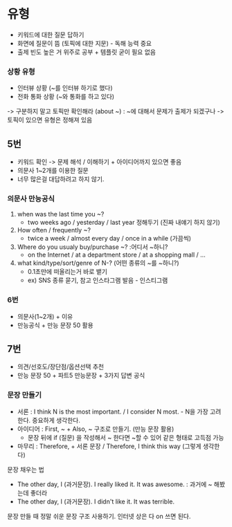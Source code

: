 
# 유형

- 키워드에 대한 질문 답하기
- 화면에 질문이 뜸 (토픽에 대한 지문) - 독해 능력 중요
- 출제 빈도 높은 거 위주로 공부 + 템플릿 굳이 필요 없음

### 상황 유형

- 인터뷰 상황 (~를 인터뷰 하기로 했다)
- 전화 통화 상황 (~와 통화를 하고 있다)

-> 구분하지 말고 토픽만 확인해라 (about ~) : ~에 대해서 문제가 출제가 되겠구나
-> 토픽이 있으면 유형은 정해져 있음 

## 5번

- 키워드 확인 -> 문제 해석 / 이해하기 + 아이디어까지 있으면 좋음
- 의문사 1~2개를 이용한 질문
- 너무 많은걸 대답하려고 하지 않기.

### 의문사 만능공식

1. when was the last time you ~?
	- two weeks ago / yesterday / last year 정해두기 (진짜 내얘기 하지 않기)
2. How often / frequently ~?
	- twice a week / almost every day / once in a while (가끔씩)
3. Where do you usualy buy/purchase ~? :어디서 ~하니?
	- on the Internet / at a department store / at a shopping mall / ...
4. what kind/type/sort/genre of N-? (어떤 종류의 ~를 ~하니?)
	- 0.1초만에 떠올리는거 바로 뱉기
	- ex) SNS 종류 묻기, 참고 인스타그램 발음 - 인스티그램


### 6번

- 의문사(1~2개) + 이유
- 만능공식 + 만능 문장 50 활용
## 7번

- 의견/선호도/장단점/옵션선택 추천
- 만능 문장 50 + 파트5 만능문장 + 3가지 답변 공식

### 문장 만들기

- 서론 : I think N is the most important. / I consider N most. - N을 가장 고려한다. 중요하게 생각한다.
- 아이디어 : First, ~ + Also, ~ 구조로 만들기. (만능 문장 활용)
	- 문장 뒤에 if (질문) 을 작성해서 ~ 한다면 ~할 수 있어 같은 형태로 고득점 가능
-  마무리 : Therefore, + 서론 문장 / Therefore, I think this way (그렇게 생각한다)

문장 채우는 법
- The other day, I (과거문장). I really liked it. It was awesome. : 과거에 ~ 해봤는데 좋더라
- The other day, I (과거문장). I didn't like it. It was terrible.

문장 만들 때 정말 쉬운 문장 구조 사용하기. 인터넷 상은 다 on 쓰면 된다.